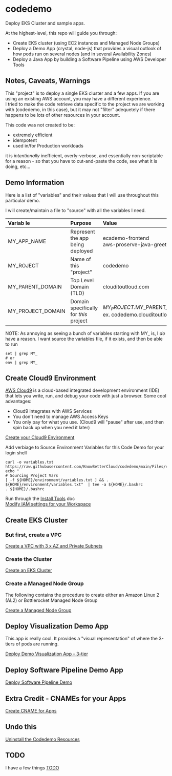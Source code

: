 # codedemo
Deploy EKS Cluster and sample apps.

At the highest-level, this repo will guide you through:

* Create EKS cluster (using EC2 instances and Managed Node Groups)
* Deploy a Demo App (crystal, node-js) that provides a visual outlook of how pods run on several nodes (and in several Availability Zones)
* Deploy a Java App by building a Software Pipeline using AWS Developer Tools

## Notes, Caveats, Warnings
This "project" is to deploy a single EKS cluster and a few apps.  If you are using an existing AWS account, you may have a different experience.  
I tried to make the code retrieve data specific to the project we are working with (codedemo, in this case), but it may not "filter" adequetely 
if there happens to be lots of other resources in your account.

This code was not created to be:

* extremely efficient
* idempotent
* used in/for Production workloads

it is *intentionally* inefficient, overly-verbose, and essentially non-scriptable for a reason - so that you have to cut-and-paste the code, see what it is doing, etc...

## Demo Information
Here is a list of "variables" and their values that I will use throughout this particular demo.

I will create/maintain a file to "source" with all the variables I need.

| Variab le         | Purpose                                | Value                   | 
|:------------------|:---------------------------------------|:------|
| MY_APP_NAME       | Represent the app being deployed       | ecsdemo-frontend <BR> aws-proserve-java-greeting-dev |
| MY_ROJECT         | Name of this "project"                 | codedemo |
| MY_PARENT_DOMAIN  | Top Level Domain (TLD)                 | clouditoutloud.com |
| MY_PROJECT_DOMAIN | Domain specifically for *this* project | $MY_PROJECT.$MY_PARENT_DOMAIN <br> ex. codedemo.clouditoutloud.com |

NOTE:  As annoying as seeing a bunch of variables starting with MY_ is, I *do* have a reason.  I want source the variables file, if it exists, and then be able to run 
```
set | grep MY_
# or
env | grep MY_
```

## Create Cloud9 Environment
[AWS Cloud9](https://aws.amazon.com/cloud9/) is a cloud-based integrated development environment (IDE) that lets you write, run, and debug your code with just a browser. 
Some cool advantages:
* Cloud9 integrates with AWS Services
* You don't need to manage AWS Access Keys
* You only pay for what you use. (Cloud9 will "pause" after use, and then spin back up when you need it later)

[Create your Cloud9 Environment](Create_Cloud9_Environment.md)  

Add verbiage to Source Environment Variables for this Code Demo for your login shell
``` 
curl -o variables.txt https://raw.githubusercontent.com/KnowBetterCloud/codedemo/main/Files/variables.txt
echo "
# Sourcing Project Vars
[ -f ${HOME}/environment/variables.txt ] && . ${HOME}/environment/variables.txt"  | tee -a ${HOME}/.bashrc
. ${HOME}/.bashrc
```

Run through the [Install Tools](Install_Tools.md) doc  
[Modify IAM settings for your Workspace](./Modify_IAM_Settings.md)

## Create EKS Cluster

### But first, create a VPC
[Create a VPC with 3 x AZ and Private Subnets](./Create_3AZ-VPC_Private_Subnets.md)

### Create the Cluster

[Create an EKS Cluster](./Create_EKS_Cluster.md)

### Create a Managed Node Group
The following contains the procedure to create either an Amazon Linux 2 (AL2) or Bottlerocket Managed Node Group

[Create a Managed Node Group](./Create_Managed_NodeGroup.md)

## Deploy Visualization Demo App
This app is really cool.  It provides a "visual representation" of where the 3-tiers of pods are running.

[Deploy Demo Visualization App - 3-tier](./Deploy_Demo_Visualization_App.md)

## Deploy Software Pipeline Demo App
[Deploy Software Pipeline Demo](./Deploy_Software_Pipeline.md)

## Extra Credit - CNAMEs for your Apps
[Create CNAME for Apps](./Create_CNAMES.md)

## Undo this
[Uninstall the Codedemo Resources](./Uninstall.md)

## TODO
I have a few things [TODO](./TODO.md)

